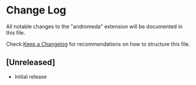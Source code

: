 # Change Log

All notable changes to the "andromeda" extension will be documented in this file.

Check [Keep a Changelog](http://keepachangelog.com/) for recommendations on how to structure this file.

## [Unreleased]

- Initial release
